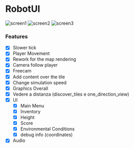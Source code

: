 # RobotUI

![screen1](-/assets/screenshots/screen1.png)
![screen2](-/assets/screenshots/screen2.png)
![screen3](-/assets/screenshots/screen3.png)

### Features

- [x] Slower tick
- [x] Player Movement
- [x] Rework for the map rendering
- [x] Camera follow player
- [x] Freecam
- [x] Add content over the tile
- [x] Change simulation speed
- [x] Graphics Overall
- [x] Vedere a distanza (discover_tiles e one_direction_view)
- [x] UI
  - [x] Main Menu
  - [x] Inventory
  - [x] Height
  - [x] Score
  - [x] Environmental Conditions
  - [x] debug info (coordinates)
- [x] Audio 
